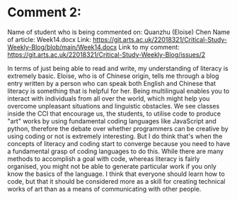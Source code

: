 # Comment 2: 

Name of student who is being commented on: Quanzhu (Eloise) Chen
Name of article: Week14.docx
Link: https://git.arts.ac.uk/22018321/Critical-Study-Weekly-Blog/blob/main/Week14.docx
Link to my comment: https://git.arts.ac.uk/22018321/Critical-Study-Weekly-Blog/issues/2 

In terms of just being able to read and write, my understanding of literacy is extremely 
basic. Eloise, who is of Chinese origin, tells me through a blog entry written by a person 
who can speak both English and Chinese that literacy is something that is helpful for her. 
Being multilingual enables you to interact with individuals from all over the world, which 
might help you overcome unpleasant situations and linguistic obstacles. We see classes 
inside the CCI that encourage us, the students, to utilise code to produce "art" works by 
using fundamental coding languages like JavaScript and python, therefore the debate over 
whether programmers can be creative by using coding or not is extremely interesting. 
But I do think that's when the concepts of literacy and coding start to converge because 
you need to have a fundamental grasp of coding languages to do this. While there are many 
methods to accomplish a goal with code, whereas literacy is fairly organised, you might not
be able to generate particular work if you only know the basics of the language. I think
that everyone should learn how to code, but that it should be considered more as a skill 
for creating technical works of art than as a means of communicating with other people.

